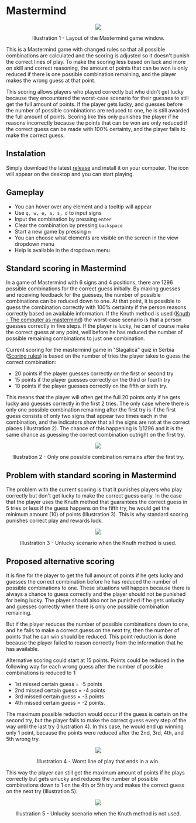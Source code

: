 # Mastermind

<p align="center">
  <img src="/resources/readme/mastermind_legend.jpg">
  <p align="center">Illustration 1 - Layout of the Mastermind game window.</p>
</p>

This is a Mastermind game with changed rules so that all possible combinations are calculated and the scoring is adjusted so it doesn't punish the correct lines of play. To make the scoring less based on luck and more on skill and correct reasoning, the amount of points that can be won is only reduced if there is one possible combination remaining, and the player makes the wrong guess at that point. 

This scoring allows players who played correctly but who didn't get lucky because they encountered the worst-case scenario for their guesses to still get the full amount of points. If the player gets lucky, and guesses before the number of possible combinations are reduced to one, he is still awarded the full amount of points. Scoring like this only punishes the player if he reasons incorrectly because the points that can be won are only reduced if the correct guess can be made with 100% certainty, and the player fails to make the correct guess.

## Instalation

Simply download the latest [release](https://github.com/njmarko/mastermind/releases) and install it on your computer. The icon will appear on the desktop and you can start playing.

## Gameplay

* You can hover over any element and a tooltip will appear
* Use `q, w, e, a, s, d` to input signs
* Input the combination by pressing `enter`
* Clear the combination by pressing `backspace`
* Start a new game by pressing `n`
* You can choose what elements are visible on the screen in the view dropdown menu
* Help is available in the dropdown menu

## Standard scoring in Mastermind

In a game of Mastermind with 6 signs and 4 positions, there are 1296 possible combinations for the correct guess initially. By making guesses and receiving feedback for the guesses, the number of possible combinations can be reduced down to one. At that point, it is possible to guess the combination correctly with 100% certainty if the person reasons correctly based on available information. If the Knuth method is used ([Knuth - The computer as mastermind](https://www.cs.uni.edu/~wallingf/teaching/cs3530/resources/knuth-mastermind.pdf)) the worst-case scenario is that a person guesses correctly in five steps. If the player is lucky, he can of course make the correct guess at any point, well before he has reduced the number of possible remaining combinations to just one combination. 

Current scoring for the mastermind game in "Slagalica" quiz in Serbia ([Scoring rules](https://www.rts.rs/page/rts/sr/rtspredstavlja/Slagalica/story/3054/pravila-i-prijave/3622033/pravila-su-pravila.html)) is based on the number of tries the player takes to guess the correct combination:
* 20 points if the player guesses correctly on the first or second try
* 15 points if the player guesses correctly on the third or fourth try
* 10 points if the player guesses correctly on the fifth or sixth try.

This means that the player will often get the full 20 points only if he gets lucky and guesses correctly in the first 2 tries. The only case where there is only one possible combination remaining after the first try is if the first guess consists of only two signs that appear two times each in the combination, and the indicators show that all the signs are not at the correct places (Illustration 2). The chance of this happening is 1/1296 and it is the same chance as guessing the correct combination outright on the first try.

<p align="center">
  <img src="/resources/readme/guess_certain_first_try.jpg">
  <p align="center">Illustration 2 - Only one possible combination remains after the first try.</p>
</p>

## Problem with standard scoring in Mastermind

The problem with the current scoring is that it punishes players who play correctly but don't get lucky to make the correct guess early. In the case that the player uses the Knuth method that guarantees the correct guess in 5 tries or less if the guess happens on the fifth try, he would get the minimum amount (10) of points (Illustration 3). This is why standard scoring punishes correct play and rewards luck.

<p align="center">
  <img src="/resources/readme/knuth_method_worst_case.jpg">
  <p align="center">Illustration 3 - Unlucky scenario when the Knuth method is used.</p>
</p>

## Proposed alternative scoring

It is fine for the player to get the full amount of points if he gets lucky and guesses the correct combination before he has reduced the number of possible combinations to one. These situations will happen because there is always a chance to guess correctly and the player should not be punished for being lucky. The player should also not be punished if he gets unlucky and guesses correctly when there is only one possible combination remaining.

But if the player reduces the number of possible combinations down to one, and he fails to make a correct guess on the next try, then the number of points that he can win should be reduced. 
This point reduction is done because the player failed to reason correctly from the information that he has available.

Alternative scoring could start at 15 points. Points could be reduced in the following way for each wrong guess after the number of possible combinations is reduced to 1:
* 1st missed certain guess = -5 points
* 2nd missed certain guess = -4 points
* 3rd missed certain guess = -3 points
* 4th missed certain guess = -2 points.

The maximum possible reduction would occur if the guess is certain on the second try, but the player fails to make the correct guess every step of the way until the last try (Illustration 4). In this case, he would end up winning only 1 point, because the points were reduced after the 2nd, 3rd, 4th, and 5th wrong try.

<p align="center">
  <img src="/resources/readme/worst_play.jpg">
  <p align="center">Illustration 4 - Worst line of play that ends in a win.</p>
</p>

This way the player can still get the maximum amount of points if he plays correctly but gets unlucky and reduces the number of possible combinations down to 1 on the 4th or 5th try and makes the correct guess on the next try (Illustration 5). 

<p align="center">
  <img src="/resources/readme/guess_worst_case.jpg">
  <p align="center">Illustration 5 - Unlucky scenario when the Knuth method is not used. </p>
</p>




